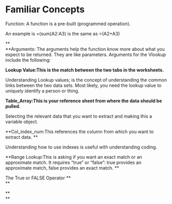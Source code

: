 # Familiar Concepts



Function: A function is a pre-built \(programmed operation\).

An example is =\(sum\(A2:A3\) is the same as =\(A2+A3\)

**  
**Arguments: The arguments help the function know more about what you expect to be returned. They are like parameters. Arguments for the Vlookup include the following:

**Lookup Value:This is the match between the two tabs in the worksheets.**

Understanding Lookup values; is the concept of understanding the common links between the two data sets. Most likely, you need the lookup value to uniquely identify a person or thing. 

**Table\_Array:This is your reference sheet from where the data should be pulled.**

Selecting the relevant data that you want to extract and making this a variable object. 

**Col\_index\_num:This references the column from which you want to extract data. **

Understanding how to use indexes is useful with understanding coding. 

**Range Lookup:This is asking if you want an exact match or an approximate match. It requires “true” or “false”: true provides an approximate match, false provides an exact match. **

The True or FALSE Operator **  
**

**  
**




